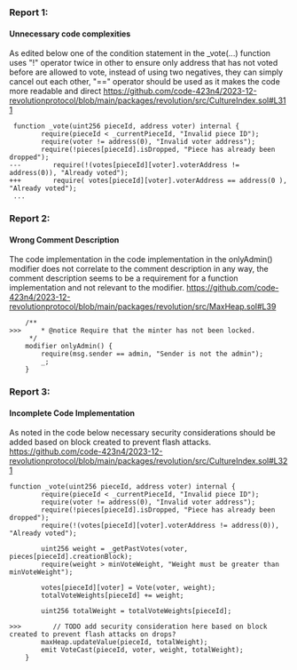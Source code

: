 ### Report 1:
#### Unnecessary code complexities
As edited below one of the condition statement in the _vote(...) function uses "!" operator twice in other to ensure only address that has not voted before are allowed to vote, instead of using two negatives, they can simply cancel out each other, "==" operator should be used as it makes the code more readable and direct
https://github.com/code-423n4/2023-12-revolutionprotocol/blob/main/packages/revolution/src/CultureIndex.sol#L311
```solidity
 function _vote(uint256 pieceId, address voter) internal {
        require(pieceId < _currentPieceId, "Invalid piece ID");
        require(voter != address(0), "Invalid voter address");
        require(!pieces[pieceId].isDropped, "Piece has already been dropped");
---        require(!(votes[pieceId][voter].voterAddress != address(0)), "Already voted");
+++        require( votes[pieceId][voter].voterAddress == address(0 ), "Already voted");
 ...
```
### Report 2:
#### Wrong Comment Description
The code implementation in the code implementation in the onlyAdmin() modifier does not correlate to the comment description in any way, the comment description seems to be a requirement for a function implementation and not relevant to the modifier.
https://github.com/code-423n4/2023-12-revolutionprotocol/blob/main/packages/revolution/src/MaxHeap.sol#L39
```solidity
    /**
>>>     * @notice Require that the minter has not been locked.
     */
    modifier onlyAdmin() {
        require(msg.sender == admin, "Sender is not the admin");
        _;
    }
```
### Report 3:
#### Incomplete Code Implementation
As noted in the code below necessary security considerations should be added based on block created to prevent flash attacks.
https://github.com/code-423n4/2023-12-revolutionprotocol/blob/main/packages/revolution/src/CultureIndex.sol#L321
```solidity
function _vote(uint256 pieceId, address voter) internal {
        require(pieceId < _currentPieceId, "Invalid piece ID");
        require(voter != address(0), "Invalid voter address");
        require(!pieces[pieceId].isDropped, "Piece has already been dropped");
        require(!(votes[pieceId][voter].voterAddress != address(0)), "Already voted");

        uint256 weight = _getPastVotes(voter, pieces[pieceId].creationBlock);
        require(weight > minVoteWeight, "Weight must be greater than minVoteWeight");

        votes[pieceId][voter] = Vote(voter, weight);
        totalVoteWeights[pieceId] += weight;

        uint256 totalWeight = totalVoteWeights[pieceId];

>>>        // TODO add security consideration here based on block created to prevent flash attacks on drops?
        maxHeap.updateValue(pieceId, totalWeight);
        emit VoteCast(pieceId, voter, weight, totalWeight);
    }
```